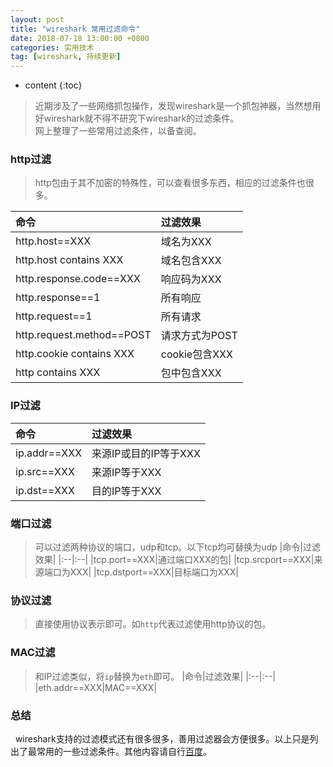 ```yaml
---
layout: post
title: "wireshark 常用过滤命令"
date: 2018-07-18 13:00:00 +0800 
categories: 实用技术
tag: [wireshark, 持续更新]
---
```

* content
{:toc}



> 近期涉及了一些网络抓包操作，发现wireshark是一个抓包神器，当然想用好wireshark就不得不研究下wireshark的过滤条件。<br/>
> 网上整理了一些常用过滤条件，以备查阅。

<!-- more -->

### http过滤
> http包由于其不加密的特殊性，可以查看很多东西，相应的过滤条件也很多。

|命令|过滤效果|
|:--|:--|
|http.host==XXX|域名为XXX|
|http.host contains XXX|域名包含XXX|
|http.response.code==XXX|响应码为XXX|
|http.response==1|所有响应|
|http.request==1|所有请求|
|http.request.method==POST|请求方式为POST|
|http.cookie contains XXX|cookie包含XXX|
|http contains XXX|包中包含XXX|

### IP过滤
|命令|过滤效果|
|:--|:--|
|ip.addr==XXX|来源IP或目的IP等于XXX|
|ip.src==XXX|来源IP等于XXX|
|ip.dst==XXX|目的IP等于XXX|

### 端口过滤
> 可以过滤两种协议的端口，udp和tcp。以下tcp均可替换为udp
|命令|过滤效果|
|:--|:--|
|tcp.port==XXX|通过端口XXX的包|
|tcp.srcport==XXX|来源端口为XXX|
|tcp.dstport==XXX|目标端口为XXX|

### 协议过滤
> 直接使用协议表示即可。如`http`代表过滤使用http协议的包。

### MAC过滤
> 和IP过滤类似，将`ip`替换为`eth`即可。
|命令|过滤效果|
|:--|:--|
|eth.addr==XXX|MAC==XXX|



### 总结
&nbsp;&nbsp;wireshark支持的过滤模式还有很多很多，善用过滤器会方便很多。以上只是列出了最常用的一些过滤条件。其他内容请自行[百度](www.baidu.com)。
